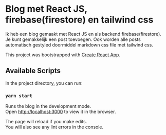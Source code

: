 # Blog met React JS, firebase(firestore) en tailwind css

Ik heb een blog gemaakt met React JS en als backend firebase(firestore). Je kunt gemakkelijk een post toevoegen. Ook worden alle posts automatisch gestyled doormiddel markdown css file met tailwind css.

This project was bootstrapped with [Create React App](https://github.com/facebook/create-react-app).

## Available Scripts

In the project directory, you can run:

### `yarn start`

Runs the blog in the development mode.<br /> Open [http://localhost:3000](http://localhost:3000) to view it in the browser.

The page will reload if you make edits.<br /> You will also see any lint errors in the console.
